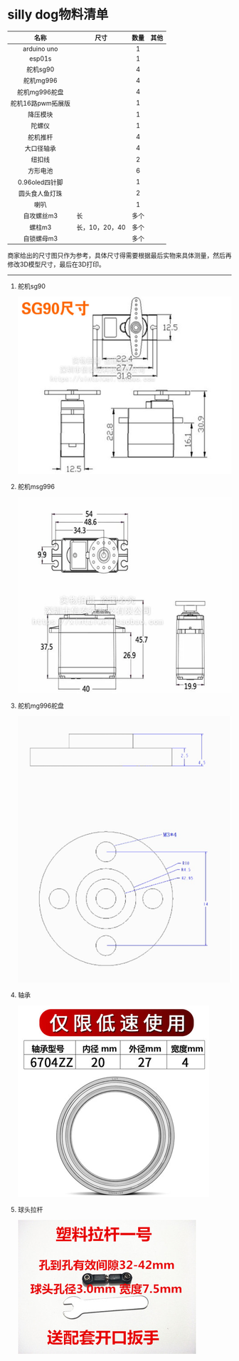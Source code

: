 # silly dog物料清单

|       名称       | 尺寸           | 数量 | 其他 |
| :---------------: | -------------- | :--: | ---- |
|    arduino uno    |                |  1  |      |
|      esp01s      |                |  1  |      |
|     舵机sg90     |                |  4  |      |
|     舵机mg996     |                |  4  |      |
|   舵机mg996舵盘   |                |  4  |      |
| 舵机16路pwm拓展版 |                |  1  |      |
|     降压模块     |                |  1  |      |
|      陀螺仪      |                |  1  |      |
|     舵机推杆     |                |  4  |      |
|    大口径轴承    |                |  4  |      |
|      纽扣线      |                |  2  |      |
|     方形电池     |                |  6  |      |
|  0.96oled四针脚  |                |  1  |      |
|  圆头食人鱼灯珠  |                |  2  |      |
|       喇叭       |                |  1  |      |
|    自攻螺丝m3    | 长             | 多个 |      |
|      螺柱m3      | 长，10，20，40 | 多个 |      |
|    自锁螺母m3    |                | 多个 |      |

商家给出的尺寸图只作为参考，具体尺寸得需要根据最后实物来具体测量，然后再修改3D模型尺寸，最后在3D打印。

---

1. 舵机sg90

   ![img](image/BOM/1633671518234.png)
2. 舵机msg996

   ![img](image/BOM/1633671654547.png)
3. 舵机mg996舵盘

   ![img](image/BOM/1633671715560.png)
4. 轴承

   ![img](image/BOM/1635357247986.png)
5. 球头拉杆

   ![img](image/BOM/1635357310215.png)
